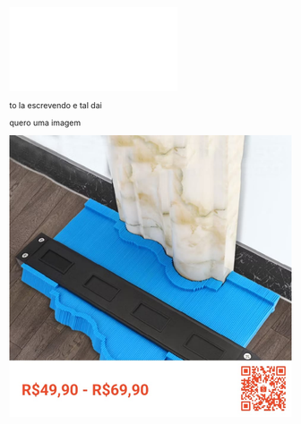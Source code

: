 ![Teste excali](Teste%20excali.md)

to la escrevendo e tal dai 

quero uma imagem 

![|300x300](IMG-20250203-WA0035.jpg)